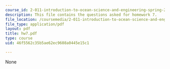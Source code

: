 ```yaml
---
course_id: 2-011-introduction-to-ocean-science-and-engineering-spring-2006
description: This file contains the questions asked for homework 7.
file_location: /coursemedia/2-011-introduction-to-ocean-science-and-engineering-spring-2006/46f5562c35b5ae62ec9608a0445e15c1_hw7.pdf
file_type: application/pdf
layout: pdf
title: hw7.pdf
type: course
uid: 46f5562c35b5ae62ec9608a0445e15c1

---
```

None